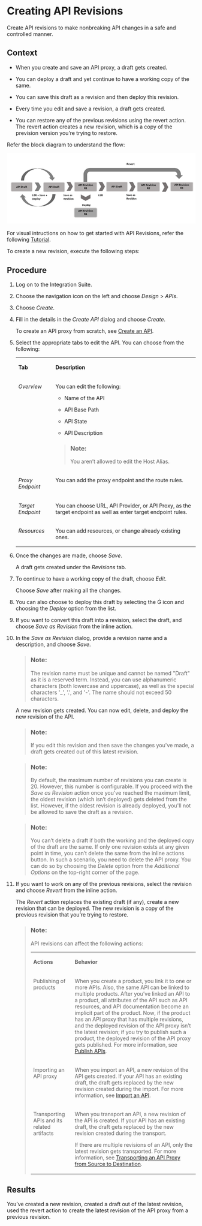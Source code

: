 <!-- loio0a0d7d41222e42e4834b30c89609f400 -->

<link rel="stylesheet" type="text/css" href="../css/sap-icons.css"/>

# Creating API Revisions

Create API revisions to make nonbreaking API changes in a safe and controlled manner.



## Context

-   When you create and save an API proxy, a draft gets created.

-   You can deploy a draft and yet continue to have a working copy of the same.

-   You can save this draft as a revision and then deploy this revision.

-   Every time you edit and save a revision, a draft gets created.

-   You can restore any of the previous revisions using the revert action. The revert action creates a new revision, which is a copy of the prevision version you’re trying to restore.


Refer the block diagram to understand the flow:

![](images/Revision_Flow_Diagram_a91e57d.png)

For visual intructions on how to get started with API Revisions, refer the following [Tutorial](https://developers.sap.com/tutorials/api-mgmt-revisioning.html).

To create a new revision, execute the following steps:



<a name="loio0a0d7d41222e42e4834b30c89609f400__steps_r3n_sj3_1yb"/>

## Procedure

1.  Log on to the Integration Suite.

2.  Choose the navigation icon on the left and choose *Design* \> *APIs*.

3.  Choose *Create*.

4.  Fill in the details in the *Create API* dialog and choose *Create*.

    To create an API proxy from scratch, see [Create an API](create-an-api-c0842d5.md).

5.  Select the appropriate tabs to edit the API. You can choose from the following:


    <table>
    <tr>
    <th valign="top">

    Tab


    
    </th>
    <th valign="top">

    Description


    
    </th>
    </tr>
    <tr>
    <td valign="top">
    
    *Overview* 


    
    </td>
    <td valign="top">
    
    You can edit the following:

    -   Name of the API

    -   API Base Path

    -   API State

    -   API Description


    > ### Note:  
    > You aren’t allowed to edit the Host Alias.


    
    </td>
    </tr>
    <tr>
    <td valign="top">
    
    *Proxy Endpoint* 


    
    </td>
    <td valign="top">
    
    You can add the proxy endpoint and the route rules.


    
    </td>
    </tr>
    <tr>
    <td valign="top">
    
    *Target Endpoint* 


    
    </td>
    <td valign="top">
    
    You can choose URL, API Provider, or API Proxy, as the target endpoint as well as enter target endpoint rules.


    
    </td>
    </tr>
    <tr>
    <td valign="top">
    
    *Resources* 


    
    </td>
    <td valign="top">
    
    You can add resources, or change already existing ones.


    
    </td>
    </tr>
    </table>
    
6.  Once the changes are made, choose *Save*.

    A draft gets created under the *Revisions* tab.

7.  To continue to have a working copy of the draft, choose *Edit*.

    Choose *Save* after making all the changes.

8.  You can also choose to deploy this draft by selecting the <span class="SAP-icons"></span> icon and choosing the *Deploy* option from the list.

9.  If you want to convert this draft into a revision, select the draft, and choose *Save as Revision* from the inline action.

10. In the *Save as Revision* dialog, provide a revision name and a description, and choose *Save*.

    > ### Note:  
    > The revision name must be unique and cannot be named "Draft" as it is a reserved term. Instead, you can use alphanumeric characters \(both lowercase and uppercase\), as well as the special characters '\_', '.', and '-'. The name should not exceed 50 characters.

    A new revision gets created. You can now edit, delete, and deploy the new revision of the API.

    > ### Note:  
    > If you edit this revision and then save the changes you've made, a draft gets created out of this latest revision.

    > ### Note:  
    > By default, the maximum number of revisions you can create is 20. However, this number is configurable. If you proceed with the *Save as Revision* action once you've reached the maximum limit, the oldest revision \(which isn’t deployed\) gets deleted from the list. However, if the oldest revision is already deployed, you'll not be allowed to save the draft as a revision.

    > ### Note:  
    > You can’t delete a draft if both the working and the deployed copy of the draft are the same. If only one revision exists at any given point in time, you can’t delete the same from the inline actions button. In such a scenario, you need to delete the API proxy. You can do so by choosing the *Delete* option from the *Additional Options* on the top-right corner of the page.

11. If you want to work on any of the previous revisions, select the revision and choose *Revert* from the inline action.

    The *Revert* action replaces the existing draft \(if any\), create a new revision that can be deployed. The new revision is a copy of the previous revision that you’re trying to restore.

    > ### Note:  
    > API revisions can affect the following actions:
    > 
    > 
    > <table>
    > <tr>
    > <th valign="top">
    > 
    > Actions
    > 
    > 
    > 
    > </th>
    > <th valign="top">
    > 
    > Behavior
    > 
    > 
    > 
    > </th>
    > </tr>
    > <tr>
    > <td valign="top">
    > 
    > Publishing of products
    > 
    > 
    > 
    > </td>
    > <td valign="top">
    > 
    > When you create a product, you link it to one or more APIs. Also, the same API can be linked to multiple products. After you’ve linked an API to a product, all attributes of the API such as API resources, and API documentation become an implicit part of the product. Now, if the product has an API proxy that has multiple revisions, and the deployed revision of the API proxy isn’t the latest revision; if you try to publish such a product, the deployed revision of the API proxy gets published. For more information, see [Publish APIs](publish-apis-75a4a11.md).
    > 
    > 
    > 
    > </td>
    > </tr>
    > <tr>
    > <td valign="top">
    > 
    > Importing an API proxy
    > 
    > 
    > 
    > </td>
    > <td valign="top">
    > 
    > When you import an API, a new revision of the API gets created. If your API has an existing draft, the draft gets replaced by the new revision created during the import. For more information, see [Import an API](import-an-api-9342a93.md).
    > 
    > 
    > 
    > </td>
    > </tr>
    > <tr>
    > <td valign="top">
    > 
    > Transporting APIs and its related artifacts
    > 
    > 
    > 
    > </td>
    > <td valign="top">
    > 
    > When you transport an API, a new revision of the API is created. If your API has an existing draft, the draft gets replaced by the new revision created during the transport.
    > 
    > If there are multiple revisions of an API, only the latest revision gets transported. For more information, see [Transporting an API Proxy from Source to Destination](transporting-an-api-proxy-from-source-to-destination-2fe1aa2.md).
    > 
    > 
    > 
    > </td>
    > </tr>
    > </table>




<a name="loio0a0d7d41222e42e4834b30c89609f400__result_mzc_3l3_1yb"/>

## Results

You’ve created a new revision, created a draft out of the latest revision, used the revert action to create the latest revision of the API proxy from a previous revision.

